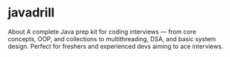 # javadrill
About A complete Java prep kit for coding interviews — from core concepts, OOP, and collections to multithreading, DSA, and basic system design. Perfect for freshers and experienced devs aiming to ace interviews.
